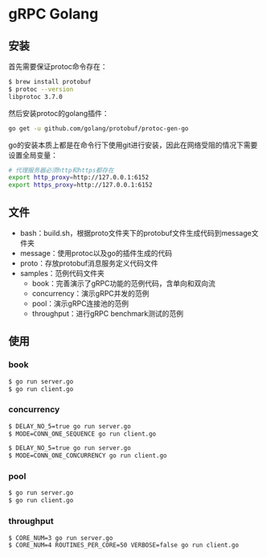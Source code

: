 gRPC Golang
===========

## 安装
首先需要保证protoc命令存在：

```bash
$ brew install protobuf
$ protoc --version
libprotoc 3.7.0
```

然后安装protoc的golang插件：

```bash
go get -u github.com/golang/protobuf/protoc-gen-go
```

go的安装本质上都是在命令行下使用git进行安装，因此在网络受阻的情况下需要设置全局变量：
```bash
# 代理服务器必须http和https都存在
export http_proxy=http://127.0.0.1:6152
export https_proxy=http://127.0.0.1:6152
```

## 文件
* bash：build.sh，根据proto文件夹下的protobuf文件生成代码到message文件夹
* message：使用protoc以及go的插件生成的代码
* proto：存放protobuf消息服务定义代码文件
* samples：范例代码文件夹
    * book：完善演示了gRPC功能的范例代码，含单向和双向流
    * concurrency：演示gRPC并发的范例
    * pool：演示gRPC连接池的范例
    * throughput：进行gRPC benchmark测试的范例

## 使用
### book
```bash
$ go run server.go
$ go run client.go
```

### concurrency
```bash
$ DELAY_NO_5=true go run server.go
$ MODE=CONN_ONE_SEQUENCE go run client.go

$ DELAY_NO_5=true go run server.go
$ MODE=CONN_ONE_CONCURRENCY go run client.go
```

### pool
```bash
$ go run server.go
$ go run client.go
```

### throughput
```bash
$ CORE_NUM=3 go run server.go
$ CORE_NUM=4 ROUTINES_PER_CORE=50 VERBOSE=false go run client.go
```
